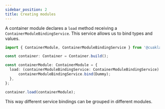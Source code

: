 ```yaml
---
sidebar_position: 2
title: Creating modules
---
```


A container module declares a `load` method receiving a `ContainerModuleBindingService`. This service allows us to bind types and values.

```ts
import { ContainerModule, ContainerModuleBindingService } from '@cuaklabs/iocuak';

const container: Container = Container.build();

const containerModule: ContainerModule = {
  load: (containerModuleBindingService: ContainerModuleBindingService): void => {
      containerModuleBindingService.bind(Dummy);
  },
};

container.load(containerModule);
```

This way different service bindings can be grouped in different modules.
